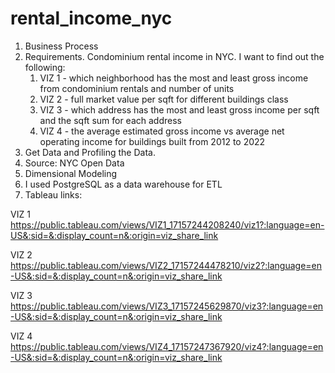 # rental_income_nyc

1) Business Process
2) Requirements. Condominium rental income in NYC. I want to find out the following:
    1. VIZ 1 - which neighborhood has the most and least gross income from condominium rentals and number of units
    2. VIZ 2 - full market value per sqft for different buildings class
    3. VIZ 3 - which address has the most and least gross income per sqft and the sqft sum for each address
    4. VIZ 4 - the average estimated gross income vs average net operating income for buildings built from 2012 to 2022
3) Get Data and Profiling the Data. 
4) Source: NYC Open Data 
5) Dimensional Modeling
6) I used PostgreSQL as a data warehouse for ETL
7) Tableau links:
   
VIZ 1
https://public.tableau.com/views/VIZ1_17157244208240/viz1?:language=en-US&:sid=&:display_count=n&:origin=viz_share_link

VIZ 2
https://public.tableau.com/views/VIZ2_17157244478210/viz2?:language=en-US&:sid=&:display_count=n&:origin=viz_share_link

VIZ 3
https://public.tableau.com/views/VIZ3_17157245629870/viz3?:language=en-US&:sid=&:display_count=n&:origin=viz_share_link

VIZ 4
https://public.tableau.com/views/VIZ4_17157247367920/viz4?:language=en-US&:sid=&:display_count=n&:origin=viz_share_link
